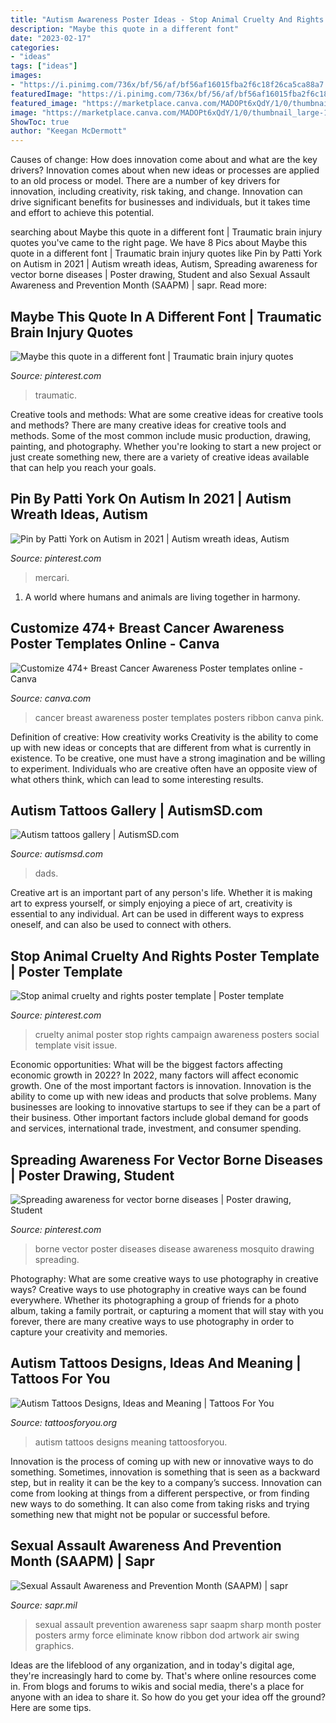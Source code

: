 ```yaml
---
title: "Autism Awareness Poster Ideas - Stop Animal Cruelty And Rights Poster Template"
description: "Maybe this quote in a different font"
date: "2023-02-17"
categories:
- "ideas"
tags: ["ideas"]
images:
- "https://i.pinimg.com/736x/bf/56/af/bf56af16015fba2f6c18f26ca5ca88a7.jpg"
featuredImage: "https://i.pinimg.com/736x/bf/56/af/bf56af16015fba2f6c18f26ca5ca88a7.jpg"
featured_image: "https://marketplace.canva.com/MADOPt6xQdY/1/0/thumbnail_large-1/canva-grey-pink-ribbon-breast-cancer-awareness-poster-MADOPt6xQdY.jpg"
image: "https://marketplace.canva.com/MADOPt6xQdY/1/0/thumbnail_large-1/canva-grey-pink-ribbon-breast-cancer-awareness-poster-MADOPt6xQdY.jpg"
ShowToc: true
author: "Keegan McDermott"
---
```



Causes of change: How does innovation come about and what are the key drivers?
Innovation comes about when new ideas or processes are applied to an old process or model. There are a number of key drivers for innovation, including creativity, risk taking, and change. Innovation can drive significant benefits for businesses and individuals, but it takes time and effort to achieve this potential.

	

		
searching about Maybe this quote in a different font | Traumatic brain injury quotes you've came to the right page. We have 8 Pics about Maybe this quote in a different font | Traumatic brain injury quotes like Pin by Patti York on Autism in 2021 | Autism wreath ideas, Autism, Spreading awareness for vector borne diseases | Poster drawing, Student and also Sexual Assault Awareness and Prevention Month (SAAPM) | sapr. Read more:
		
    
## Maybe This Quote In A Different Font | Traumatic Brain Injury Quotes

<img loading=lazy src="https://i.pinimg.com/736x/b9/14/75/b91475518b7724da9f0139350bed4025.jpg" onerror="this.onerror=null;this.src='https://tse1.mm.bing.net/th?id=OIP.318-VRdZKdx2basc8bJ7YQHaJ3&amp;pid=15.1';" alt="Maybe this quote in a different font | Traumatic brain injury quotes">

_Source: pinterest.com_

>traumatic. 

	

Creative tools and methods: What are some creative ideas for creative tools and methods?
There are many creative ideas for creative tools and methods. Some of the most common include music production, drawing, painting, and photography. Whether you're looking to start a new project or just create something new, there are a variety of creative ideas available that can help you reach your goals.

    
## Pin By Patti York On Autism In 2021 | Autism Wreath Ideas, Autism

<img loading=lazy src="https://i.pinimg.com/736x/bf/56/af/bf56af16015fba2f6c18f26ca5ca88a7.jpg" onerror="this.onerror=null;this.src='https://tse1.mm.bing.net/th?id=OIP.jF73qE5kCbfIZS8oeAAXhwHaJ3&amp;pid=15.1';" alt="Pin by Patti York on Autism in 2021 | Autism wreath ideas, Autism">

_Source: pinterest.com_

>mercari. 

	

1. A world where humans and animals are living together in harmony. 

    
## Customize 474+ Breast Cancer Awareness Poster Templates Online - Canva

<img loading=lazy src="https://marketplace.canva.com/MADOPt6xQdY/1/0/thumbnail_large-1/canva-grey-pink-ribbon-breast-cancer-awareness-poster-MADOPt6xQdY.jpg" onerror="this.onerror=null;this.src='https://tse1.mm.bing.net/th?id=OIP.S7X0TgQxMeKQklXaDt9izQAAAA&amp;pid=15.1';" alt="Customize 474+ Breast Cancer Awareness Poster templates online - Canva">

_Source: canva.com_

>cancer breast awareness poster templates posters ribbon canva pink. 

	

Definition of creative: How creativity works
Creativity is the ability to come up with new ideas or concepts that are different from what is currently in existence. To be creative, one must have a strong imagination and be willing to experiment. Individuals who are creative often have an opposite view of what others think, which can lead to some interesting results.

    
## Autism Tattoos Gallery | AutismSD.com

<img loading=lazy src="https://autismsd.com/wp-content/uploads/2014/01/Autism-Tribute.jpg" onerror="this.onerror=null;this.src='https://tse4.mm.bing.net/th?id=OIP.kB3KOER_HVZv2YCwN059rQHaLq&amp;pid=15.1';" alt="Autism tattoos gallery | AutismSD.com">

_Source: autismsd.com_

>dads. 

	

Creative art is an important part of any person's life. Whether it is making art to express yourself, or simply enjoying a piece of art, creativity is essential to any individual. Art can be used in different ways to express oneself, and can also be used to connect with others.

    
## Stop Animal Cruelty And Rights Poster Template | Poster Template

<img loading=lazy src="https://i.pinimg.com/736x/87/14/fa/8714faf65b27735ee6a1541172141467.jpg" onerror="this.onerror=null;this.src='https://tse3.mm.bing.net/th?id=OIP.HBHLpQAT1bNrBBjVLBHA7gHaJl&amp;pid=15.1';" alt="Stop animal cruelty and rights poster template | Poster template">

_Source: pinterest.com_

>cruelty animal poster stop rights campaign awareness posters social template visit issue. 

	

Economic opportunities: What will be the biggest factors affecting economic growth in 2022?
In 2022, many factors will affect economic growth. One of the most important factors is innovation. Innovation is the ability to come up with new ideas and products that solve problems. Many businesses are looking to innovative startups to see if they can be a part of their business. Other important factors include global demand for goods and services, international trade, investment, and consumer spending.

    
## Spreading Awareness For Vector Borne Diseases | Poster Drawing, Student

<img loading=lazy src="https://i.pinimg.com/736x/5a/6f/62/5a6f6289cf0620ee1245735d253c7d52.jpg" onerror="this.onerror=null;this.src='https://tse4.mm.bing.net/th?id=OIP.enCqk42LKPAw87bPQrCVxwHaJ3&amp;pid=15.1';" alt="Spreading awareness for vector borne diseases | Poster drawing, Student">

_Source: pinterest.com_

>borne vector poster diseases disease awareness mosquito drawing spreading. 

	

Photography: What are some creative ways to use photography in creative ways?
Creative ways to use photography in creative ways can be found everywhere. Whether its photographing a group of friends for a photo album, taking a family portrait, or capturing a moment that will stay with you forever, there are many creative ways to use photography in order to capture your creativity and memories.

    
## Autism Tattoos Designs, Ideas And Meaning | Tattoos For You

<img loading=lazy src="http://www.tattoosforyou.org/wp-content/uploads/2013/11/Autism-Tattoos-Images.png" onerror="this.onerror=null;this.src='https://tse4.mm.bing.net/th?id=OIP.0GJpHx_1mAh9WTX_mD9KhgHaJ4&amp;pid=15.1';" alt="Autism Tattoos Designs, Ideas and Meaning | Tattoos For You">

_Source: tattoosforyou.org_

>autism tattoos designs meaning tattoosforyou. 

	

Innovation is the process of coming up with new or innovative ways to do something. Sometimes, innovation is something that is seen as a backward step, but in reality it can be the key to a company’s success. Innovation can come from looking at things from a different perspective, or from finding new ways to do something. It can also come from taking risks and trying something new that might not be popular or successful before.

    
## Sexual Assault Awareness And Prevention Month (SAAPM) | Sapr

<img loading=lazy src="https://www.sapr.mil/public/docs/saapm/2015/SAAPM_2015_Poster_KnowYourPart_2700x3600.jpg" onerror="this.onerror=null;this.src='https://tse1.mm.bing.net/th?id=OIP.UvRRcot-L7f8szk9QzqM4QHaJ4&amp;pid=15.1';" alt="Sexual Assault Awareness and Prevention Month (SAAPM) | sapr">

_Source: sapr.mil_

>sexual assault prevention awareness sapr saapm sharp month poster posters army force eliminate know ribbon dod artwork air swing graphics. 

	

Ideas are the lifeblood of any organization, and in today's digital age, they're increasingly hard to come by. That's where online resources come in. From blogs and forums to wikis and social media, there's a place for anyone with an idea to share it. So how do you get your idea off the ground? Here are some tips.

